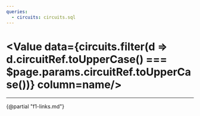 ```yaml
---
queries:
  - circuits: circuits.sql
---
```


# <Value data={circuits.filter(d => d.circuitRef.toUpperCase() === $page.params.circuitRef.toUpperCase())} column=name/>

<DataTable data="{circuits.filter(d => d.circuitRef.toUpperCase() === $page.params.circuitRef.toUpperCase())}">
    <Column id="name" title="Name" />
    <Column id="location" title="Location" />
    <Column id="country" title="Country" />
    <Column id="url" title="Wikipedia" contentType="link" openInNewTab="true" />
</DataTable>

---

{@partial "f1-links.md"}